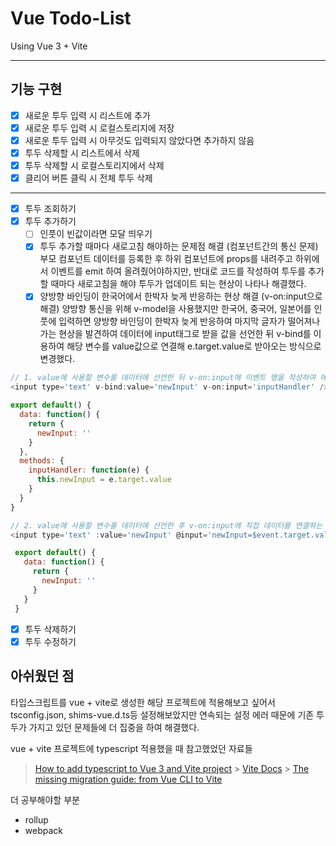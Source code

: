 # Vue Todo-List

Using Vue 3 + Vite

---

## 기능 구현

- [x] 새로운 투두 입력 시 리스트에 추가
- [x] 새로운 투두 입력 시 로컬스토리지에 저장
- [x] 새로운 투두 입력 시 아무것도 입력되지 않았다면 추가하지 않음
- [x] 투두 삭제할 시 리스트에서 삭제
- [x] 투두 삭제할 시 로컬스토리지에서 삭제
- [x] 클리어 버튼 클릭 시 전체 투두 삭제

---

- [x] 투두 조회하기
- [x] 투두 추가하기
  - [ ] 인풋이 빈값이라면 모달 띄우기
  - [x] 투두 추가할 때마다 새로고침 해야하는 문제점 해결 (컴포넌트간의 통신 문제)
        부모 컴포넌트 데이터를 등록한 후 하위 컴포넌트에 props를 내려주고 하위에서 이벤트를 emit 하여 올려줬어야하지만, 반대로 코드를 작성하여 투두를 추가할 때마다 새로고침을 해야 투두가 업데이트 되는 현상이 나타나 해결했다.
  - [x] 양방향 바인딩이 한국어에서 한박자 늦게 반응하는 현상 해결 (v-on:input으로 해결)
        양방향 통신을 위해 v-model을 사용했지만 한국어, 중국어, 일본어를 인풋에 입력하면 양방향 바인딩이 한박자 늦게 반응하여 마지막 글자가 떨어져나가는 현상을 발견하여 데이터에 input태그로 받을 값을 선언한 뒤 v-bind를 이용하여 해당 변수를 value값으로 연결해 e.target.value로 받아오는 방식으로 변경했다.

```js
// 1. value에 사용할 변수를 데이터에 선언한 뒤 v-on:input에 이벤트 명을 작성하여 메서드로 연결하는 방법
<input type='text' v-bind:value='newInput' v-on:input='inputHandler' />

export default() {
  data: function() {
    return {
      newInput: ''
    }
  },
  methods: {
    inputHandler: function(e) {
      this.newInput = e.target.value
    }
  }
}

// 2. value에 사용할 변수를 데이터에 선언한 후 v-on:input에 직접 데이터를 연결하는 내용을 선언해주는 방법
<input type='text' :value='newInput' @input='newInput=$event.target.value' />

 export default() {
   data: function() {
     return {
       newInput: ''
     }
   }
 }
```

- [x] 투두 삭제하기
- [x] 투두 수정하기

## 아쉬웠던 점

타입스크립트를 vue + vite로 생성한 해당 프로젝트에 적용해보고 싶어서 tsconfig.json, shims-vue.d.ts등 설정해보았지만 연속되는 설정 에러 때문에 기존 투두가 가지고 있던 문제들에 더 집중을 하여 해결했다.

vue + vite 프로젝트에 typescript 적용했을 때 참고했었던 자료들

> [How to add typescript to Vue 3 and Vite project](https://techinplanet.com/how-to-add-typescript-to-vue-3-and-vite-project/ 'How to add typescript to Vue 3 and Vite project') > [Vite Docs](https://vitejs.dev/guide/features.html#typescript 'Vite Docs') > [The missing migration guide: from Vue CLI to Vite](https://moiva.io/blog/the-missing-migration-guide-from-vue-cli-to-vite/ 'The missing migration guide: from Vue CLI to Vite')

더 공부해야할 부분

- rollup
- webpack
